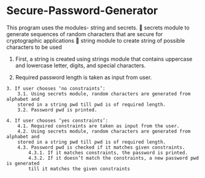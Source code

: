 # Secure-Password-Generator
  This program uses the modules- string and secrets.
   secrets module to generate sequences of random characters that are secure
  for cryptographic applications
   string module to create string of possible characters to be used

  1. First, a string is created using strings module that contains uppercase and
  lowercase letter, digits, and special characters.

  2. Required password length is taken as input from user.
     
	3. If user chooses ‘no constraints’:
		3.1. Using secrets module, random characters are generated from alphabet and
		stored in a string pwd till pwd is of required length.
		3.2. Password pwd is printed.
	
	4. If user chooses ‘yes constraints’:
		4.1. Required constraints are taken as input from the user.
		4.2. Using secrets module, random characters are generated from alphabet and
		stored in a string pwd till pwd is of required length.
		4.3. Password pwd is checked if it matches given constraints.
			4.3.1. If it matches constraints, the password is printed.
			4.3.2. If it doesn’t match the constraints, a new password pwd is generated
			till it matches the given constraints

